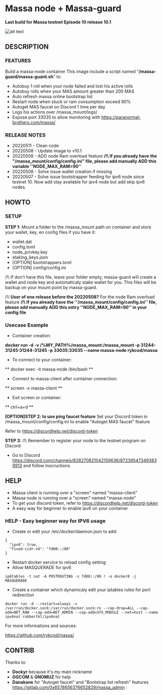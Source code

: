 # Massa node + Massa-guard #
**Last build for Massa testnet Episode 10 release 10.1**

![alt text](https://d33wubrfki0l68.cloudfront.net/7df7d7a57a8dda3cc07aab16121b3e3990cf0893/16ccd/portfolio/massa.png)

## DESCRIPTION ##
### FEATURES ###
Build a massa-node container This image include a script named "**/massa-guard/massa-guard.sh**" to:
- Autobuy 1 roll when your node failed and lost his active rolls
- Autobuy rolls when your MAS amount greater than 200 MAS
- Auto refresh massa online bootstrap list
- Restart node when stuck or ram consumption exceed 90%
- Autoget MAS faucet on Discord 1 time per day
- Logs his actions over /massa_mount/logs/
- Expose port 33035 to allow monitoring with https://paranormal-brothers.com/massa/

### RELEASE NOTES ###
- 20220511 - Clean code
- 20220508 - Update image to v10.1
- 20220508 - ADD node Ram overload feature **/!\ If you already have the "/massa_mount/config/config.ini" file, please add manually ADD this variable ''NODE_MAX_RAM=90''**
- 20220508 - Solve issue wallet creation if missing
- 20220507 - Solve issue bootstrapper feeding for ipv6 node since testnet 10. Now add stay available for ipv4 node but add skip ipv6 nodes.


## HOWTO ##
### SETUP ###
__STEP 1:__
Mount a folder to the /massa_mount path on container and store your wallet, key, en config files if you have it:
- wallet.dat
- config.toml
- node_privkey.key
- staking_keys.json
- [OPTION] bootstrappers.toml
- [OPTION] config/config.ini

/!\ If don't have this file, leave your folder empty, massa-guard will create a wallet and node key and automaticaly stake wallet for you. This files will be backup on your mount point by massa-guard.

/!\ __User of one release before the 20220508?__ For the node Ram overload feature **/!\ If you already have the ''/massa_mount/config/config.ini'' file, please add manually ADD this entry ''NODE_MAX_RAM=90'' in your config file**

### Usecase Example ###
  * Container creation:

**docker run -d -v /%MY_PATH%/massa_mount:/massa_mount -p 31244-31245:31244-31245 -p 33035:33035 --name massa-node rykcod/massa**

  * To connect to your container:

** docker exec -it massa-node /bin/bash **

  * Connect to massa-client after container connection:

** screen -x massa-client **
  
  * Exit screen or container:

** ctrl+a+d **
  
__[OPTION]STEP 2: to use ping faucet feature__
Set your Discord token in /massa_mount/config/config.ini to enable "Autoget MAS faucet" feature

Refer to https://discordhelp.net/discord-token

__STEP 3:__
/!\ Remember to register your node to the testnet program on Discord
  * Go to Discord https://discord.com/channels/828270821042159636/872395473493839913 and follow inscructions.

## HELP ##
- Massa client is running over a "screen" named "massa-client"
- Massa node is running over a "screen" named "massa-node"
- To get your discord token, refer to https://discordhelp.net/discord-token
- A easy way for beginner to enable ipv6 on your container
### HELP - Easy beginner way for IPV6 usage ###
- Create or edit your /etc/docker/daemon.json to add:
```
{
  "ipv6": true,
  "fixed-cidr-v6": "fd00::/80"
}
```
- Restart docker service to reload config setting
- Allow MASQUERADE for ipv6
```
ip6tables -t nat -A POSTROUTING -s fd00::/80 ! -o docker0 -j MASQUERADE
```
- Create a container which dynamicaly edit your iptables rules for port redirection
```
docker run -d --restart=always -v /var/run/docker.sock:/var/run/docker.sock:ro --cap-drop=ALL --cap-add=NET_RAW --cap-add=NET_ADMIN --cap-add=SYS_MODULE --net=host --name ipv6nat robbertkl/ipv6nat
```

For more informations and sources:

https://github.com/rykcod/massa/

## CONTRIB ##
Thanks to:
- **Dockyr** because it's my main nickname
- **GGCOM** & **GNOMUZ** for help
- **Danakane** for "Autoget faucet" and "Bootstrap list refresh" features https://gitlab.com/0x6578656376652829/massa_admin :
